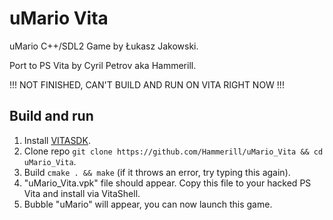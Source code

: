 # uMario Vita
uMario C++/SDL2 Game by Łukasz Jakowski.

Port to PS Vita by Cyril Petrov aka Hammerill.

!!! NOT FINISHED, CAN'T BUILD AND RUN ON VITA RIGHT NOW !!!

## Build and run
1. Install [VITASDK](https://vitasdk.org/).
2. Clone repo `git clone https://github.com/Hammerill/uMario_Vita && cd uMario_Vita`.
3. Build `cmake . && make` (if it throws an error, try typing this again).
4. "uMario_Vita.vpk" file should appear. Copy this file to your hacked PS Vita and install via VitaShell.
5. Bubble "uMario" will appear, you can now launch this game.
